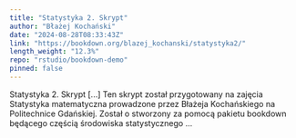 ```yaml
---
title: "Statystyka 2. Skrypt"
author: "Błażej Kochański"
date: "2024-08-28T08:33:43Z"
link: "https://bookdown.org/blazej_kochanski/statystyka2/"
length_weight: "12.3%"
repo: "rstudio/bookdown-demo"
pinned: false
---
```


Statystyka 2. Skrypt [...] Ten skrypt został przygotowany na zajęcia Statystyka matematyczna prowadzone przez Błażeja Kochańskiego na Politechnice Gdańskiej. Został o stworzony za pomocą pakietu bookdown będącego częścią środowiska statystycznego ...
